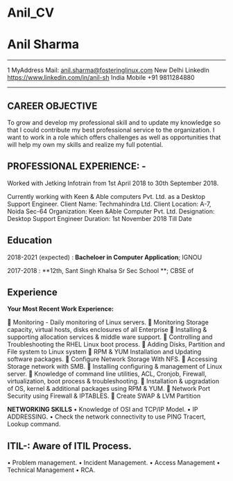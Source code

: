 # Anil_CV

Anil Sharma
============

-------------------     ----------------------------
1 MyAddress          Mail: anil.sharma@fosteringlinux.com
New Delhi            LinkedIn https://www.linkedin.com/in/anil-sh
India                Mobile +91 9811284880
-------------------     ----------------------------

CAREER OBJECTIVE
----------------
To grow and develop my professional skill and to update my knowledge so that I could contribute my best professional service to the organization. I want to work in a role which offers challenges as well as opportunities that will help my own my skills and realize my full potential.



PROFESSIONAL EXPERIENCE: -
-----------------------
Worked with Jetking Infotrain from 1st April 2018 to 30th September 2018.

Currently working with Keen & Able computers Pvt. Ltd. as a Desktop Support Engineer.
Client Name: Techmahindra Ltd.
Client Location: A-7, Noida Sec-64
Organization: Keen &Able Computer Pvt. Ltd.
Designation: Desktop Support Engineer
Duration: 1st November 2018 Till Date


Education
---------

2018-2021 (expected)
:   **Bacheloer in Computer Application**; IGNOU

2017-2018
:   **12th, Sant Singh Khalsa Sr Sec School **; CBSE of

Experience
----------

**Your Most Recent Work Experience:**

 Monitoring - Daily monitoring of Linux servers.
 Monitoring Storage capacity, virtual hosts, disks enclosures of all Enterprise
 Installing & supporting allocation services & middle ware support.
 Controlling and Troubleshooting the RHEL Linux boot process.
 Adding Disks, Partition and File system to Linux system
 RPM & YUM Installation and Updating software packages.
 Configure Network Storage With NFS.
 Accessing Storage network with SMB.
 Installing configuring & management of Linux server.
 Knowledge of command line utilities, ACL, Cronjob, Firewall, virtualization, boot process & troubleshooting.
 Installation & upgradation of OS, kernel & additional packages using RPM & YUM.
 Network Port Security using Firewall & IPTABLES.
 Create SWAP & LVM Partition

**NETWORKING SKILLS**
• Knowledge of OSI and TCP/IP Model.
• IP ADDRESSING.
• Check the network connectivity to use PING Tracert, Lookup command.

ITIL-: Aware of ITIL Process.
--------------------
• Problem management.
• Incident Management.
• Access Management
• Technical Management
• RCA.
